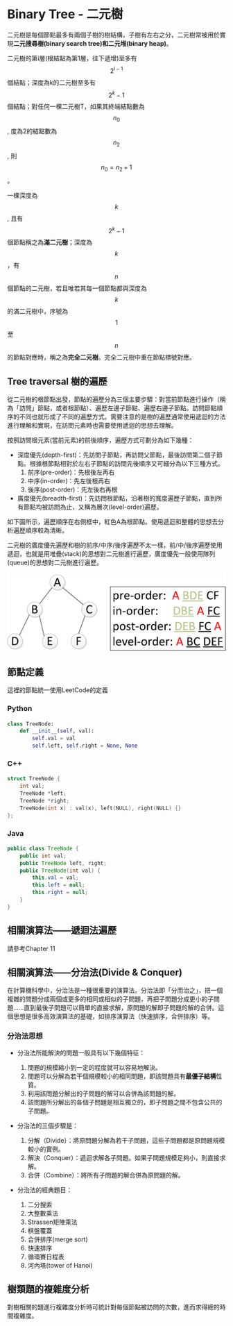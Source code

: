 # Binary Tree - 二元樹

二元樹是每個節點最多有兩個子樹的樹結構，子樹有左右之分，二元樹常被用於實現**二元搜尋樹(binary search tree)**和**二元堆(binary heap)**。

二元樹的第i層(根結點為第1層，往下遞增)至多有 $$2^{i-1}$$ 個結點；深度為k的二元樹至多有 $$2^k-1$$ 個結點；對任何一棵二元樹T，如果其終端結點數為 $$n_0$$, 度為2的結點數為 $$n_2$$, 則 $$n_0=n_2+1$$。

一棵深度為 $$k$$, 且有 $$2^k-1$$ 個節點稱之為**滿二元樹**；深度為 $$k $$，有 $$n$$ 個節點的二元樹，若且唯若其每一個節點都與深度為 $$k$$ 的滿二元樹中，序號為 $$1$$ 至 $$n$$ 的節點對應時，稱之為**完全二元樹**。完全二元樹中重在節點標號對應。

## Tree traversal 樹的遍歷

從二元樹的根節點出發，節點的遍歷分為三個主要步驟：對當前節點進行操作（稱為「訪問」節點，或者根節點）、遍歷左邊子節點、遍歷右邊子節點。訪問節點順序的不同也就形成了不同的遍歷方式。需要注意的是樹的遍歷通常使用遞迴的方法進行理解和實現，在訪問元素時也需要使用遞迴的思想去理解。

按照訪問根元素(當前元素)的前後順序，遍歷方式可劃分為如下幾種：

- 深度優先(depth-first)：先訪問子節點，再訪問父節點，最後訪問第二個子節點。根據根節點相對於左右子節點的訪問先後順序又可細分為以下三種方式。
    1. 前序(pre-order)：先根後左再右
    2. 中序(in-order)：先左後根再右
    3. 後序(post-order)：先左後右再根
- 廣度優先(breadth-first)：先訪問根節點，沿著樹的寬度遍歷子節點，直到所有節點均被訪問為止，又稱為層次(level-order)遍歷。

如下圖所示，遍歷順序在右側框中，紅色A為根節點。使用遞迴和整體的思想去分析遍歷順序較為清晰。

二元樹的廣度優先遍歷和樹的前序/中序/後序遍歷不太一樣，前/中/後序遍歷使用遞迴，也就是用堆疊(stack)的思想對二元樹進行遍歷，廣度優先一般使用隊列(queue)的思想對二元樹進行遍歷。

![Binary Tree Traversal](../../shared-files/images/binary_tree_traversal.png)

## 節點定義
這裡的節點統一使用LeetCode的定義

### Python
```python
class TreeNode:
    def __init__(self, val):
        self.val = val
        self.left, self.right = None, None
```

### C++
```c++
struct TreeNode {
    int val;
    TreeNode *left;
    TreeNode *right;
    TreeNode(int x) : val(x), left(NULL), right(NULL) {}
};
```

### Java
```java
public class TreeNode {
    public int val;
    public TreeNode left, right;
    public TreeNode(int val) {
        this.val = val;
        this.left = null;
        this.right = null;
    }
}
```

## 相關演算法——遞迴法遍歷
請參考Chapter 11
## 相關演算法——分治法(Divide & Conquer)

在計算機科學中，分治法是一種很重要的演算法。分治法即「分而治之」，把一個複雜的問題分成兩個或更多的相同或相似的子問題，再把子問題分成更小的子問題……直到最後子問題可以簡單的直接求解，原問題的解即子問題的解的合併。這個思想是很多高效演算法的基礎，如排序演算法（快速排序，合併排序）等。

### 分治法思想

- 分治法所能解決的問題一般具有以下幾個特征：
	1. 問題的規模縮小到一定的程度就可以容易地解決。
	2. 問題可以分解為若干個規模較小的相同問題，即該問題具有**最優子結構**性質。
	3. 利用該問題分解出的子問題的解可以合併為該問題的解。
	4. 該問題所分解出的各個子問題是相互獨立的，即子問題之間不包含公共的子問題。

- 分治法的三個步驟是：
	1. 分解（Divide）：將原問題分解為若干子問題，這些子問題都是原問題規模較小的實例。
	2. 解決（Conquer）：遞迴求解各子問題。如果子問題規模足夠小，則直接求解。
	3. 合併（Combine）：將所有子問題的解合併為原問題的解。

- 分治法的經典題目：
	1. 二分搜索
	2. 大整數乘法
	3. Strassen矩陣乘法
	4. 棋盤覆蓋
	5. 合併排序(merge sort)
	6. 快速排序
	7. 循環賽日程表
	8. 河內塔(tower of Hanoi)

## 樹類題的複雜度分析

對樹相關的題進行複雜度分析時可統計對每個節點被訪問的次數，進而求得總的時間複雜度。
